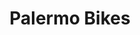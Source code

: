 ---
title: "Palermo Bikes"
url: /ciudad-autonoma-de-buenos-aires/palermo-bikes/
shop: motocicleta
---